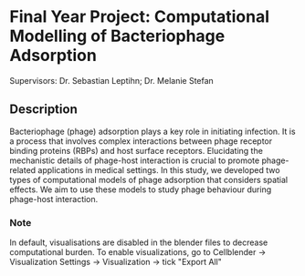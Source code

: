 # Final Year Project: Computational Modelling of Bacteriophage Adsorption

Supervisors: Dr. Sebastian Leptihn; Dr. Melanie Stefan

## Description
Bacteriophage (phage) adsorption plays a key role in initiating infection. It is a process that involves complex interactions between phage receptor binding proteins (RBPs) and host surface receptors. Elucidating the mechanistic details of phage-host interaction is crucial to promote phage-related applications in medical settings. In this study, we developed two types of computational models of phage adsorption that considers spatial effects. We aim to use these models to study phage behaviour during phage-host interaction.

### Note
In default, visualisations are disabled in the blender files to decrease computational burden. To enable visualizations, go to Cellblender -> Visualization Settings -> Visualization -> tick "Export All" 
